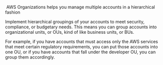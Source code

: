  AWS Organizations helps you manage multiple accounts in a hierarchical fashion

Implement hierarchical groupings of your accounts to meet security, compliance, or budgetary needs. This means you can group accounts into organizational units, or OUs, kind of like business units, or BUs. 

For example, if you have accounts that must access only the AWS services that meet certain regulatory requirements, you can put those accounts into one OU, or if you have accounts that fall under the developer OU, you can group them accordingly.

